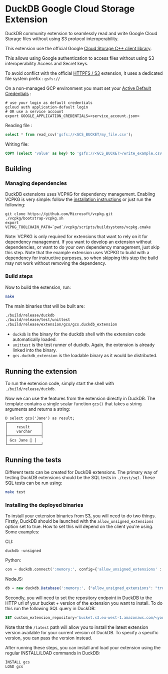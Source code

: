 # DuckDB Google Cloud Storage Extension


DuckDB community extension to seamlessly read and write Google Cloud Storage files without using S3 protocol interoperability.

This extension use the official Google [Cloud Storage C++ client library](https://cloud.google.com/cpp/docs/reference/storage/latest).

This allows using Google authentication to access files without using S3 interoperability Access and Secret keys.

To avoid conflict with the official [HTTPFS / S3](https://duckdb.org/docs/stable/extensions/httpfs/overview.html) extension, it uses a dedicated file system prefix : 
`gsfs://`

On a non-managed GCP environment you must set your [Active Default Credentials](https://cloud.google.com/sdk/gcloud/reference/auth/application-default) :
```shell
# use your login as default credentials
gcloud auth application-default login
# OR use a service account
export GOOGLE_APPLICATION_CREDENTIALS=<service_account.json> 
```


Reading file : 
```sql
select * from read_csv('gsfs://<GCS_BUCKET/my_file.csv');
```

Writing file: 
```sql
COPY (select 'value' as key) to 'gsfs://<GCS_BUCKET>/write_example.csv' ;
```



## Building
### Managing dependencies
DuckDB extensions uses VCPKG for dependency management. Enabling VCPKG is very simple: follow the [installation instructions](https://vcpkg.io/en/getting-started) or just run the following:
```shell
git clone https://github.com/Microsoft/vcpkg.git
./vcpkg/bootstrap-vcpkg.sh
export VCPKG_TOOLCHAIN_PATH=`pwd`/vcpkg/scripts/buildsystems/vcpkg.cmake
```
Note: VCPKG is only required for extensions that want to rely on it for dependency management. If you want to develop an extension without dependencies, or want to do your own dependency management, just skip this step. Note that the example extension uses VCPKG to build with a dependency for instructive purposes, so when skipping this step the build may not work without removing the dependency.

### Build steps
Now to build the extension, run:
```sh
make
```
The main binaries that will be built are:
```sh
./build/release/duckdb
./build/release/test/unittest
./build/release/extension/gcs/gcs.duckdb_extension
```
- `duckdb` is the binary for the duckdb shell with the extension code automatically loaded.
- `unittest` is the test runner of duckdb. Again, the extension is already linked into the binary.
- `gcs.duckdb_extension` is the loadable binary as it would be distributed.

## Running the extension
To run the extension code, simply start the shell with `./build/release/duckdb`.

Now we can use the features from the extension directly in DuckDB. The template contains a single scalar function `gcs()` that takes a string arguments and returns a string:
```
D select gcs('Jane') as result;
┌───────────────┐
│    result     │
│    varchar    │
├───────────────┤
│ Gcs Jane 🐥 │
└───────────────┘
```

## Running the tests
Different tests can be created for DuckDB extensions. The primary way of testing DuckDB extensions should be the SQL tests in `./test/sql`. These SQL tests can be run using:
```sh
make test
```

### Installing the deployed binaries
To install your extension binaries from S3, you will need to do two things. Firstly, DuckDB should be launched with the
`allow_unsigned_extensions` option set to true. How to set this will depend on the client you're using. Some examples:

CLI:
```shell
duckdb -unsigned
```

Python:
```python
con = duckdb.connect(':memory:', config={'allow_unsigned_extensions' : 'true'})
```

NodeJS:
```js
db = new duckdb.Database(':memory:', {"allow_unsigned_extensions": "true"});
```

Secondly, you will need to set the repository endpoint in DuckDB to the HTTP url of your bucket + version of the extension
you want to install. To do this run the following SQL query in DuckDB:
```sql
SET custom_extension_repository='bucket.s3.eu-west-1.amazonaws.com/<your_extension_name>/latest';
```
Note that the `/latest` path will allow you to install the latest extension version available for your current version of
DuckDB. To specify a specific version, you can pass the version instead.

After running these steps, you can install and load your extension using the regular INSTALL/LOAD commands in DuckDB:
```sql
INSTALL gcs
LOAD gcs
```
